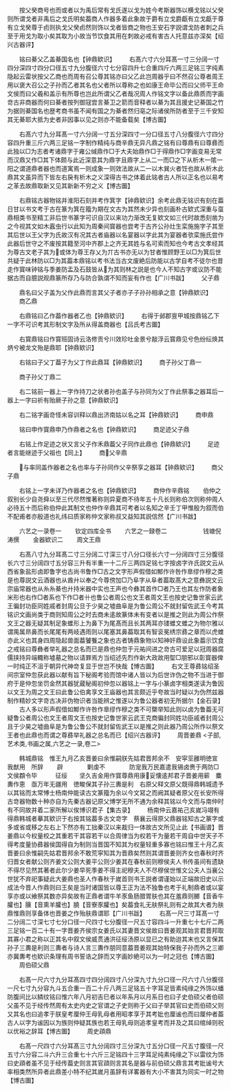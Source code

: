 <!-- { "loadSidebar": true } -->
　　按父癸商号也而或者以为禹后常有戈氏遂以戈为姓今考斯器饰以横戈铭以父癸则所谓戈者非禹后之戈氏明矣葢商人作器多着此象故于爵有立戈爵甗有立戈甗于尊有立戈癸尊于卣则执戈父癸卣然则饰以戈者皆商之物也王安石字説谓戈防者刺之兵至于用戈为取小矣其取为小故当节饮食其用在刺故必戒有害古人托意兹亦深矣【绍兴古器评】

　　铭曰綦父乙盖綦国名也【钟鼎欵识】
　　右髙六寸六分耳髙一寸三分阔一寸四分深四寸四分口径五寸九分腹径六寸七分容四升七合重四斤六两三足铭三字纯素隐起云雷状按父乙商也而周有召公尊其铭亦曰父乙此岂周器乎曰不然召公尊者周王用以褒大召公之子孙而乙者其名也父者所以尊称之也如康王命毕公而曰父师平王命文侯而曰父羲和盖示有所尊也岂此所谓父乙者哉况周人作铭文字以备此鼎质而字画竒古非商器而何曰綦者按列御冦尝言綦卫之箭而音释者以綦为其且援史记綦国之竹为据则綦国名也歴考商书虽不闻有国之为綦者然归亳之际诸侯所防者至于三千安知其无綦耶大抵为史者非因事以见之则亦不能备载矣【博古圗】

　　右髙六寸九分耳髙一寸六分阔一寸五分深四寸一分口径五寸八分腹径六寸四分容四升重三斤六两三足铭一字制作精纯与商辛鼎无异凡鼎之铭有曰尊鼎有曰尊彞而此独以□为志者考诸鼎字于雍公缄鼎作□于大夫始鼎作□于得鼎作□字画变易无常而汉鼎又作□其下体颇与此近深意其为鼎字且鼎字上从二一而□之下从析木一隂一阳之谓道鼎者器也而道寓焉一则成象一则效法故从二一以木巽火者饪也故从析木此鼎其文虽异而下皆左右戾有析木之义深得古书之体着此铭者古人所以正名也以易考之革去故鼎取新又见其新新不穷之义【博古圗】

　　右鼎铭古器物铭并淮阳石刻并考作箕字【钟鼎欵识】余考此鼎无铭识有刻在葢日甘以书文考于古在篆为箕在籀为期在文古为其然未少异也刻画朴古欵式深重与虿鼎相类书至精工非后世书篆字可识自汉以来功力渐改无复欵文如三代时故悉刻凿为之今视其文如木蠧虫行以此知为周秦间寳器也尝考于古齐公孙灶生栾施施字子其至其后世以王父字为氏故汉有况其古者庙器以名宴器以字此其为宴器者欤栾施氏尝作此器后世守之不废按其籍至河中齐郡上之齐无其姓与名可索而知也今考古文孝经其为尊古文老子其为或体为尊王存乂为丌古书亦无以为甘者惟顾野王以□为箕后世共疑于此林防以□为其葢本鼎铭以考书法当古文废絶后防能以古学自考不徒尔也昔走作寳味钟铭与季姜防盂及石鼓皆从为其则林之説是也今人不知古字或议防不能据古而自臆説观鼎篆所存乃与防合孰谓不知而妄有作也【广川书跋】
　　父子鼎

　　鼎名曰父子盖为父作此鼎而言其父子者亦子子孙孙相承之意【钟鼎欵识】
　　商乙鼎

　　右鼎铭曰乙作葢作器者乙也【钟鼎欵识】
　　右得于邺郡亶甲城按鼎铭乙下一字不可识考其形制文字及所从得盖商器也【吕氏考古圗】

　　右寳鼎铭曰作寳班固诗云洛修贡兮川效珍吐金景兮敲浮云寳鼎见兮色纷纭焕其炳兮被龙文殆是鼎耶【钟鼎欵识】

　　右铭曰子父丁葢子为父丁作此鼎耳【钟鼎欵识】
　　商子孙父丁鼎一

　　商子孙父丁鼎二

　　右二铭前一器上一字作持刀之状者孙也盖子与孙同为父丁作此祭事之器耳后一器上一字曰祈有贻厥子孙之意【钟鼎欵识】

　　右二铭字画竒怪未容训释以鼎出济南姑以名之耳【钟鼎欵识】
　　商申鼎

　　铭曰申作寳鼎申乃作鼎者之名也【钟鼎欵识】
　　商足迹父子鼎

　　右铭上作足迹之状又言父子作禾鼎葢父子同作此鼎也【钟鼎欵识】
　　足迹者言能继迹于父祖也【同上】
　　商父辛鼎

　　与率同盖作器者之名也率与子孙同作父辛祭享之器耳【钟鼎欵识】
　　商父子鼎

　　右铭上一字未详乃作器者之名也【钟鼎欵识】
　　商仲作辛鼎铭
　　伯仲之叙别长少自尧舜以至三代尽然惟著称则异夏商不待年五十凡长则称伯次则称仲周人必待五十而后称伯仲此其制文也仲作辛鼎其可考者以名知之辛壬丁甲惟殷为叙而伯不配甫者亦殷道也礼纬曰质家称仲文家称叔又益知其説信然【广川书跋】

　　六艺之一录卷一
　　钦定四库全书
　　六艺之一録卷二　　　　　　钱塘倪涛撰
　　金器欵识二
　　周文王鼎

　　右髙八寸九分耳髙二寸三分阔二寸深三寸八分口径长六寸一分阔四寸三分腹径长六寸三分阔四寸五分容三升有半重一十二斤三两四足铭七字按卤字许氏説文云从西省象盐形卤即鲁字也古尚书鲁作□古之文字形声假借如鄦作许咎作臯缪作穆之类是也尊説文云酒器也从酋廾以奉之今尊傍加□乃阜字从阜者葢取髙大之意彝説文云宗庙常器也从糸糸綦也廾持米器中实也王声也今彝其首作□者乃王也其左作防者象米形也右作□者系也下作□者卄也鲁公者周公也文王者周文王也按史记鲁世家云武王徧封功臣同姓戚者封周公旦于少昊之墟曲阜是为鲁公周公不就封留佐武王今考其铭识文画尚类于商则知周公之时去商未逺故篆体未有变者以是推之则此为周公作祭文王之器无疑其制足象蜼形上为鼻下为尾髙而且长其两耳亦镂蜼文蜼之为物尔雅以谓禺属昻鼻而长尾尾有两岐遇雨则以尾塞其鼻葢取其有智衮冕绣宗彞之章而以虎蜼亦此义也其身四周隐起兽面葢饕餮之象也古者铸鼎象物以知神奸鼎设此象葢示饮食之戒铭曰尊彝者举礼器之总名而已是鼎也仲忽于元祐间进之竒古可爱足以冠周器腐儒挟持异端輙称墟墓之物以请罪焉方当绍述先烈作新大政故用堲□朋邪以彰寳器俾一时纯正不沮于朝异代神竒复显于世岂不快哉【愽古圗】
　　右文王尊彞铭绍圣间宗室仲忽获此器以献有旨下秘阁考验而馆中诸人皆以为后世诈伪之物不当进于御府于是仲忽坐罚金然其器犹蔵秘阁初仲忽以器铭上一字与小篆卤字相类遂读为鲁因以文王为周之文王曰此鲁公伯禽享文王庙器也其言颇近乎夸故当时疑以为伪然兹器制作精妙文字竒古决非伪物识者当能辨之惟遂以为鲁公器者初无所据尔【金石录】
　　古人多以形声假借如鄦作许咎作臯缪作穆之类不可槩举知此则以卤为鲁葢无可疑鲁公者周公也文王者周文王也按史记鲁世家云武王克商徧封同姓功臣戚者封周公且于少昊之墟曲阜是为鲁公鲁公不就封留佐武王以是推之则此器乃周公所作以祭文王者也此鼎也而谓之尊彞举礼器之总名而已【绍兴古器评】
　　周晋姜鼎
<子部,艺术类,书画之属,六艺之一录,卷二>

　　韩城鼎铭　惟王九月乙亥晋姜曰余惟嗣朕先姑君晋邦余不　安寜巠雝明徳宣　我猷用　所辞
　　辟　　　　剿虔不　　　　防宠我万民嘉遣我锡卤赉于两防□文侯頵令毕　　　征绥　　坚久吉金用作寳尊鼎用康妥懐逺邦君子晋姜用蕲　麋夀作恵　亟万年无疆用　徳畯保其子孙三夀是利　右原父释文原父既得鼎韩城遗予以其铭而太常愽士杨南仲能读古文篆籀为余以今文冩之而阙其疑者原父在长安所得古竒器物数十种亦自为先秦古器记原父博学无所不通为余释其铭以今文而与南仲时有不同故并着二家所解以俟博识君子【集古录】
　　杨南仲云嘉祐己亥嵗冯翊有得鼎韩城者摹其欵识于右按其铭葢多古文竒字　蔡襄云得原父鼎器铭知古之篆字或多或省或移之左右上下然亦有工拙秦汉以来裁归一体故古文所见止此【书画谱】晋姜鼎以今权量校之其重若干其容若干以合周律当为权若干为量若干周自中世天子不得考度量协彞器侯国得自为制则当晋国不知其为权量轻重多寡也铭曰惟王十月乙亥晋姜曰余惟嗣先姑君晋邦余不敢荒寜知其为晋鼎矣然则其谓晋姜则齐女也春秋时齐归晋女者献公则齐姜文公则大姜平公则少姜其在春秋前则穆侯夫人书传虽间有遗缺不得尽见然其著者此尔少姜早死季姜不得主祀穆夫人不尽穆侯世惟文公夫人当襄公世犹不弃祀事疑此大姜鼎也圣人作春秋于嵗首则书王説者谓谨始以正端故旧史以示成法今晋人作鼎则曰王矣是当时诸国皆以尊王正为法不独鲁也考于礼制鼎者或以宴享亦或以飨祭其数亦异矣故有正鼎者谓牛羊豕鱼肠腊胃肤也其在羞鼎则膷【音香牛臛也】臐【音熏羊臛也】膮【音寮豕臛也】矣葢食礼无肤祭礼则有之故其大者为肤鼎惟鼎则享备体也晋姜之作殆肤鼎谓耶【广川书跋】
　　右髙一尺三寸耳髙一寸二分阔二寸深七寸七分口径一尺四寸七分腹径一尺五寸容四斗一升重七十七斤二两三足铭一百二十有一字晋姜齐侯宗女姜氏以其妻晋文侯故曰晋姜观其始言君晋邦取其寡小君之称以正其名中叙文侯威贯通洪征绥汤原以显已之有助迨其末也又言保其孙子三夀是利则三夀者与诗人言三夀作朋同意葢晋姜观其始特保我子孙而外之三卿亦冀夀考也欵识条理有周书誓诰之辞而又字画妙絶可以为一时之冠也【博古圗】
　　周伯硕父鼎

　　右髙一尺六寸九分耳髙四寸四分阔四寸八分深九寸九分口径一尺六寸八分腹径一尺七寸九分容九斗五合重一百二十斤八两三足铭五十字耳足皆素纯缘之外饰以蟠防腹间比以鳞纹铭曰惟六年八月初吉巳者以年系月以月系日也曰子史伯硕父者伯硕父虽不见于经传然周有太史内史之官谓之子史则称于父曰子举其官曰史而伯硕父则又其名也曰追孝于朕皇考厘仲王母乳母者用昭孝享于其考妣也厘谧也而曰厘仲者葢古人以字为谧因以为族则仲疑其族也若王母乳母则追孝皇考而并及之其曰绾绰则祝以优裕之辞耳【博古圗】
　　周史頙鼎

　　右髙一尺四寸六分耳髙三寸九分阔四寸三分深九寸五分口径一尺五寸腹径一尺五寸六分容二斗六升三合重七十六斤三足铭四十三字耳足纯素纯缘之下以雷纹为饰曰史頙者虽不见于经传葢史则言其官頙则言其名是器与前伯硕父鼎言其考妣谧号大率相类然所异者此鼎差小特不纪其嵗月虽辞有详畧器有大小不害其为同实一时之物【博古圗】
